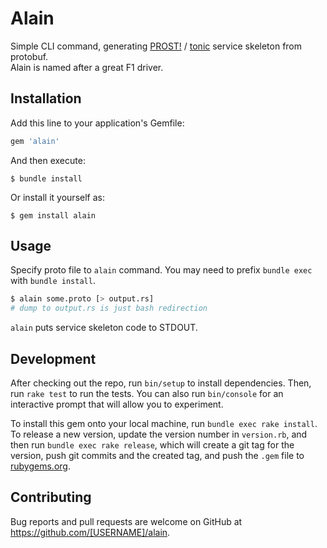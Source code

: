 # Alain

Simple CLI command, generating [PROST!](https://github.com/danburkert/prost) / [tonic](https://github.com/hyperium/tonic) service skeleton from protobuf.  
Alain is named after a great F1 driver.


## Installation

Add this line to your application's Gemfile:

```ruby
gem 'alain'
```

And then execute:

    $ bundle install

Or install it yourself as:

    $ gem install alain


## Usage

Specify proto file to `alain` command. You may need to prefix `bundle exec` with `bundle install`.

```bash
$ alain some.proto [> output.rs]
# dump to output.rs is just bash redirection
```

`alain` puts service skeleton code to STDOUT.


## Development

After checking out the repo, run `bin/setup` to install dependencies. Then, run `rake test` to run the tests. You can also run `bin/console` for an interactive prompt that will allow you to experiment.

To install this gem onto your local machine, run `bundle exec rake install`. To release a new version, update the version number in `version.rb`, and then run `bundle exec rake release`, which will create a git tag for the version, push git commits and the created tag, and push the `.gem` file to [rubygems.org](https://rubygems.org).

## Contributing

Bug reports and pull requests are welcome on GitHub at https://github.com/[USERNAME]/alain.
